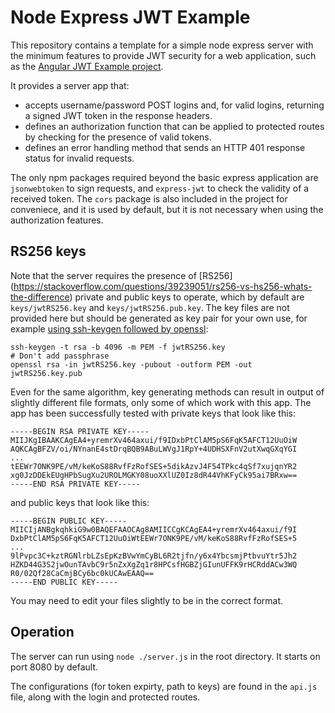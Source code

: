 # Node Express JWT Example

This repository contains a template for a simple node express server with the minimum features to provide JWT security for a web application, such as the [Angular JWT Example project](https://github.com/matthew-trump/angular-jwt-example).

It provides a server app that:

* accepts username/password POST logins and, for valid logins, returning a signed JWT token in the response headers.
* defines an authorization function that can be applied to protected routes by checking for the presence of valid tokens.
* defines an error handling method that sends an
HTTP 401 response status for invalid requests.

The only npm packages required beyond the basic express application are `jsonwebtoken` to sign requests, and `express-jwt` to check the validity of a received token. The `cors` package is also included in the project for conveniece, and it is used by default, but it is not necessary when using the authorization features.

## RS256 keys

Note that the server requires the presence of [RS256] (https://stackoverflow.com/questions/39239051/rs256-vs-hs256-whats-the-difference) private and public keys to operate, which by default are `keys/jwtRS256.key` and `keys/jwtRS256.pub.key`. The key files are not provided here but should be generated as key pair for your own use, for example [using ssh-keygen followed by openssl](https://gist.github.com/ygotthilf/baa58da5c3dd1f69fae9):

```
ssh-keygen -t rsa -b 4096 -m PEM -f jwtRS256.key
# Don't add passphrase
openssl rsa -in jwtRS256.key -pubout -outform PEM -out jwtRS256.key.pub
```

Even for the same algorithm, key generating methods can result in output of slightly different file formats, only some of which work with this app. The app has been successfully tested with private keys that look like this:

```
-----BEGIN RSA PRIVATE KEY-----
MIIJKgIBAAKCAgEA4+yremrXv464axui/f9IDxbPtClAM5pS6FqK5AFCT12UuOiW
AQKCAgBFZV/oi/NYnanE4stDrqBQB9ABuLWVgJ1RpY+4UDHSXFnV2utXwqGXqYGI
...
tEEWr7ONK9PE/vM/keKoS88RvfFzRofSES+5dikAzvJ4F54TPkc4qSf7xujqnYR2
xg0JzDDEkEUgHPbSugXu2UROLMGKY08uoXXlUZ0Iz8dR44VhKFyCk95ai7BRxw==
-----END RSA PRIVATE KEY-----
```

and public keys that look like this:

```
-----BEGIN PUBLIC KEY-----
MIICIjANBgkqhkiG9w0BAQEFAAOCAg8AMIICCgKCAgEA4+yremrXv464axui/f9I
DxbPtClAM5pS6FqK5AFCT12UuOiWtEEWr7ONK9PE/vM/keKoS88RvfFzRofSES+5
...
9lPvpc3C+kztRGNlrbLZsEpKzBVwYmCyBL6R2tjfn/y6x4YbcsmjPtbvuYtr5Jh2
HZKD44G3S2jwOunTAvbC9r5nZxXgZq1r8HPCsfHGBZjGIunUFFK9rHCRddACw3WQ
R0/02Qf28CaCmjBCy6bc0kUCAwEAAQ==
-----END PUBLIC KEY-----
```

You may need to edit your files slightly to be in the correct format.

## Operation

The server can run using `node ./server.js` in the root directory. It starts on port 8080 by default.

The configurations (for token expirty, path to keys) are found in the `api.js` file, along with the login and protected routes.







